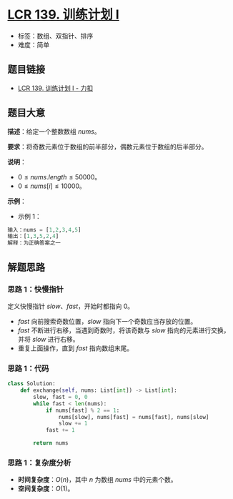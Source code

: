 # [LCR 139. 训练计划 I](https://leetcode.cn/problems/diao-zheng-shu-zu-shun-xu-shi-qi-shu-wei-yu-ou-shu-qian-mian-lcof/)

- 标签：数组、双指针、排序
- 难度：简单

## 题目链接

- [LCR 139. 训练计划 I - 力扣](https://leetcode.cn/problems/diao-zheng-shu-zu-shun-xu-shi-qi-shu-wei-yu-ou-shu-qian-mian-lcof/)

## 题目大意

**描述**：给定一个整数数组 $nums$。

**要求**：将奇数元素位于数组的前半部分，偶数元素位于数组的后半部分。

**说明**：

- $0 \le nums.length \le 50000$。
- $0 \le nums[i] \le 10000$。

**示例**：

- 示例 1：

```python
输入：nums = [1,2,3,4,5]
输出：[1,3,5,2,4] 
解释：为正确答案之一
```

## 解题思路

### 思路 1：快慢指针

定义快慢指针 $slow$、$fast$，开始时都指向 $0$。

- $fast$ 向前搜索奇数位置，$slow$ 指向下一个奇数应当存放的位置。
- $fast$ 不断进行右移，当遇到奇数时，将该奇数与 $slow$ 指向的元素进行交换，并将 $slow$ 进行右移。
- 重复上面操作，直到 $fast$ 指向数组末尾。

### 思路 1：代码

```python
class Solution:
    def exchange(self, nums: List[int]) -> List[int]:
        slow, fast = 0, 0
        while fast < len(nums):
            if nums[fast] % 2 == 1:
                nums[slow], nums[fast] = nums[fast], nums[slow]
                slow += 1
            fast += 1

        return nums
```

### 思路 1：复杂度分析

- **时间复杂度**：$O(n)$，其中 $n$ 为数组 $nums$ 中的元素个数。
- **空间复杂度**：$O(1)$。

